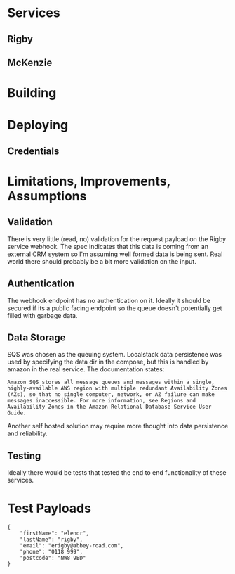 # Services

## Rigby

## McKenzie

# Building

# Deploying

## Credentials

# Limitations, Improvements, Assumptions

## Validation

There is very little (read, no) validation for the request payload on the Rigby
service webhook.  The spec indicates that this data is coming from an external
CRM system so I'm assuming well formed data is being sent. Real world there
should probably be a bit more validation on the input.

## Authentication

The webhook endpoint has no authentication on it. Ideally it should be secured
if its a public facing endpoint so the queue doesn't potentially get filled
with garbage data.

## Data Storage

SQS was chosen as the queuing system. Localstack data persistence was used by
specifying the data dir in the compose, but this is handled by amazon in the
real service. The documentation states:

```
Amazon SQS stores all message queues and messages within a single, highly-available AWS region with multiple redundant Availability Zones (AZs), so that no single computer, network, or AZ failure can make messages inaccessible. For more information, see Regions and Availability Zones in the Amazon Relational Database Service User Guide.
```

Another self hosted solution may require more thought into data persistence
and reliability.

## Testing

Ideally there would be tests that tested the end to end functionality of
these services.

# Test Payloads

```
{
    "firstName": "elenor",
    "lastName": "rigby",
    "email": "erigby@abbey-road.com",
    "phone": "0118 999",
    "postcode": "NW8 9BD"
}
```

